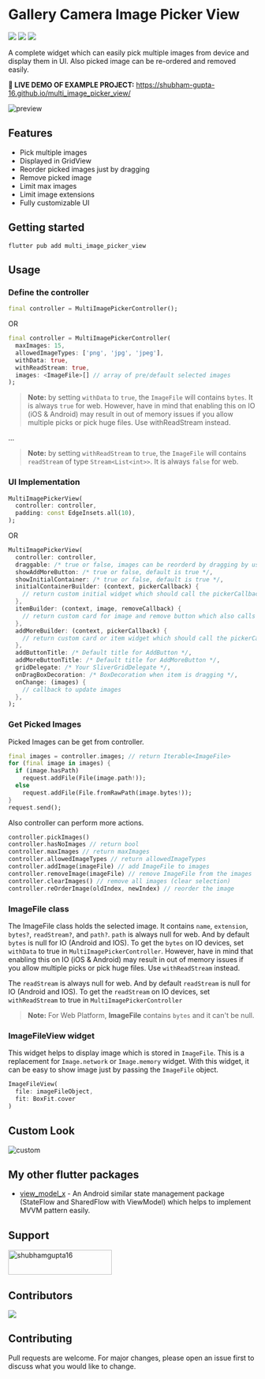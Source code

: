 # Gallery Camera Image Picker View

[![](https://img.shields.io/pub/v/multi_image_picker_view.svg?color=blue&label=pub.dev&logo=dart&logoColor=0099ff)](https://pub.dev/packages/multi_image_picker_view)
[![](https://img.shields.io/github/issues/shubham-gupta-16/multi_image_picker_view?color=red&label=Issues)](https://github.com/shubham-gupta-16/multi_image_picker_view/issues)
[![](https://img.shields.io/github/license/shubham-gupta-16/multi_image_picker_view?label=License)]()

A complete widget which can easily pick multiple images from device and display them in UI. Also picked image can be re-ordered and removed easily.

**🚀 LIVE DEMO OF EXAMPLE PROJECT:** https://shubham-gupta-16.github.io/multi_image_picker_view/

![preview](https://user-images.githubusercontent.com/55009858/178099543-d3b576d9-625c-426e-b627-9e48c2f65c17.gif)

## Features

- Pick multiple images
- Displayed in GridView
- Reorder picked images just by dragging
- Remove picked image
- Limit max images
- Limit image extensions
- Fully customizable UI

## Getting started
```console
flutter pub add multi_image_picker_view
```

## Usage

### Define the controller
```dart
final controller = MultiImagePickerController();
```
OR
```dart
final controller = MultiImagePickerController(
  maxImages: 15,
  allowedImageTypes: ['png', 'jpg', 'jpeg'],
  withData: true,
  withReadStream: true,
  images: <ImageFile>[] // array of pre/default selected images
);
```

> **Note:** by setting `withData` to `true`, the `ImageFile` will contains `bytes`. It is always `true` for web. However, have in mind that enabling this on IO (iOS & Android) may result in out of memory issues if you allow multiple picks or pick huge files. Use withReadStream instead.

...
> **Note:** by setting `withReadStream` to `true`, the `ImageFile` will contains `readStream` of type `Stream<List<int>>`. It is always `false` for web.

### UI Implementation
```dart
MultiImagePickerView(
  controller: controller,
  padding: const EdgeInsets.all(10),
);
```
OR
```dart
MultiImagePickerView(
  controller: controller,
  draggable: /* true or false, images can be reorderd by dragging by user or not, default true */,
  showAddMoreButton: /* true or false, default is true */,
  showInitialContainer: /* true or false, default is true */,
  initialContainerBuilder: (context, pickerCallback) {
    // return custom initial widget which should call the pickerCallback when user clicks on it
  },
  itemBuilder: (context, image, removeCallback) {
    // return custom card for image and remove button which also calls removeCallback on click
  },
  addMoreBuilder: (context, pickerCallback) {
    // return custom card or item widget which should call the pickerCallback when user clicks on it
  },
  addButtonTitle: /* Default title for AddButton */,
  addMoreButtonTitle: /* Default title for AddMoreButton */,
  gridDelegate: /* Your SliverGridDelegate */,
  onDragBoxDecoration: /* BoxDecoration when item is dragging */,
  onChange: (images) {
    // callback to update images
  },
);
```

### Get Picked Images
Picked Images can be get from controller.
```dart
final images = controller.images; // return Iterable<ImageFile>
for (final image in images) {
  if (image.hasPath)
    request.addFile(File(image.path!));
  else 
    request.addFile(File.fromRawPath(image.bytes!));
}
request.send();
```
Also controller can perform more actions.
```dart
controller.pickImages()
controller.hasNoImages // return bool
controller.maxImages // return maxImages
controller.allowedImageTypes // return allowedImageTypes
controller.addImage(imageFile) // add ImageFile to images
controller.removeImage(imageFile) // remove ImageFile from the images
controller.clearImages() // remove all images (clear selection)
controller.reOrderImage(oldIndex, newIndex) // reorder the image
```

### ImageFile class
The ImageFile class holds the selected image. It contains `name`, `extension`, `bytes?`, `readStream?`, and `path?`.
`path` is always null for web. And by default `bytes` is null for IO (Android and IOS). To get the `bytes` on IO devices, set `withData` to true in `MultiImagePickerController`.
However, have in mind that enabling this on IO (iOS & Android) may result in out of memory issues if you allow multiple picks or pick huge files. Use `withReadStream` instead.

The `readStream` is always null for web. And by default `readStream` is null for IO (Android and IOS). To get the `readStream` on IO devices, set `withReadStream` to true in `MultiImagePickerController`

> **Note:** For Web Platform, **ImageFile** contains `bytes` and it can't be null.

### ImageFileView widget
This widget helps to display image which is stored in `ImageFile`. This is a replacement for `Image.network` or `Image.memory` widget. With this widget, it can be easy to show image just by passing the `ImageFile` object.

```dart
ImageFileView(
  file: imageFileObject,
  fit: BoxFit.cover
)

```

## Custom Look

![custom](https://user-images.githubusercontent.com/55009858/178099563-72e26aea-0a06-43c2-8315-25c7a0d039fb.gif)

## My other flutter packages
- <a href="https://pub.dev/packages/view_model_x">view_model_x</a> - An Android similar state management package (StateFlow and SharedFlow with ViewModel) which helps to implement MVVM pattern easily.

## Support
<p><a href="https://www.buymeacoffee.com/shubhamgupta16"> <img align="center" src="https://cdn.buymeacoffee.com/buttons/v2/default-yellow.png" height="50" width="210" alt="shubhamgupta16" /></a></p>

## Contributors
<a href="https://github.com/shubham-gupta-16/multi_image_picker_view/graphs/contributors">
  <img src="https://contrib.rocks/image?repo=shubham-gupta-16/multi_image_picker_view" />
</a>

## Contributing

Pull requests are welcome. For major changes, please open an issue first to discuss what you would like to change.


